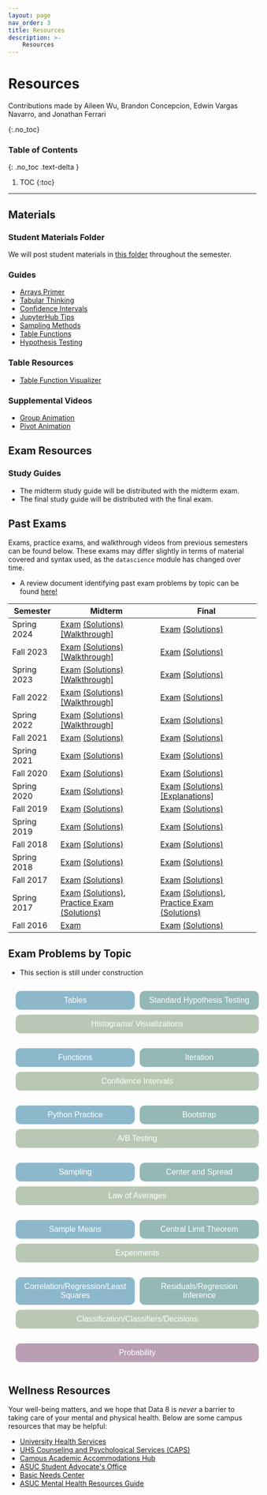 ```yaml
---
layout: page
nav_order: 3
title: Resources
description: >-
    Resources
---
```

# Resources
Contributions made by Aileen Wu, Brandon Concepcion, Edwin Vargas Navarro, and Jonathan Ferrari

{:.no_toc}

### Table of Contents
{: .no_toc .text-delta }

1. TOC
{:toc}

---

## Materials

### Student Materials Folder
We will post student materials in [this folder](https://drive.google.com/drive/folders/16o8duRO-J-EnnWiue1QJjyHW9BQFetDJ?usp=drive_link) throughout the semester.

### Guides
* [Arrays Primer](https://drive.google.com/file/d/1SzpKe_SnFf9_mkLyhETz5-AiaBJBYJDv/view?usp=sharing)
* [Tabular Thinking](https://drive.google.com/file/d/1D9PXUgDLXjFBXZoyGVSKpzk0nKQziDTP/view?usp=sharing)
* [Confidence Intervals](https://drive.google.com/file/d/1MTHu81FjF2SKps4a6x_N_sMWcFs2APx4/view?usp=sharing)
* [JupyterHub Tips](https://drive.google.com/file/d/1vA4x3RIwCq8jY4KvTRpqrnmASS7Se1Bn/view?usp=sharing)
* [Sampling Methods](https://drive.google.com/file/d/1k8uNN0Bg7J0BTgK-0Z5glDNtd_5FTJQl/view?usp=sharing)
* [Table Functions](https://drive.google.com/file/d/1j2hjhweJdGWW0EdvmjGHsXFUatXIZax4/view?usp=sharing)
* [Hypothesis Testing](https://drive.google.com/file/d/1s9e252XRIUYxNeI8dNG4D0f8B9iwEv6x/view?usp=sharing)

### Table Resources
* [Table Function Visualizer](https://www.data8.org/interactive_table_functions/)

### Supplemental Videos
* [Group Animation](https://youtu.be/HLoYTCUP0fc?si=J160YHimo01SVKl0)
* [Pivot Animation](https://youtu.be/4WzXo8eKLAg?si=dWrB6Vedh041wV-N)

## Exam Resources

### Study Guides
* The midterm study guide will be distributed with the midterm exam.
* The final study guide will be distributed with the final exam.

## Past Exams
Exams, practice exams, and walkthrough videos from previous semesters can be found below. These exams may differ slightly in terms of material covered and syntax used, as the `datascience` module has changed over time.
* A review document identifying past exam problems by topic can be found [here!](https://docs.google.com/document/d/1zed6Q9LAgUvCoazdGMOd5K0FpLcfZF-IMZMyGzTOFfk/edit?usp=sharing) 

| Semester | Midterm | Final |
| -- | -- | -- |
| Spring 2024 | [Exam](https://docs.google.com/viewer?url=https://github.com/data-8/archived-exams/raw/master/data8_sp24_midterm.pdf) [(Solutions)](https://docs.google.com/viewer?url=https://github.com/data-8/archived-exams/raw/master/data8-sp24-midterm-solutions.pdf) [[Walkthrough]](https://drive.google.com/drive/folders/1rkUU1top70Ut18ejsf3MfOI35z-TW0ex) |[Exam](https://drive.google.com/file/d/1ciI_bVnfs0u1ZaxvIvGJmDdTI-IKOxwG/view) [(Solutions)](https://drive.google.com/file/d/1Bur5LJcl44NfQyvBbI_N0cRGEz6hdaVp/view) | 
| Fall 2023 | [Exam](https://drive.google.com/file/d/1Oc_4GGZE8aozXbAJYDeEwFs-pdArYMNY/view?usp=sharing) [(Solutions)](https://docs.google.com/viewer?url=https://github.com/data-8/archived-exams/raw/master/data8-fa23-midterm-sol.pdf) [[Walkthrough]](https://drive.google.com/drive/folders/1Mo50-BqxISJTU1jKV8LtfSiQc-9GRiTF?usp=share_link)| [Exam](https://docs.google.com/viewer?url=https://github.com/data-8/archived-exams/raw/master/data8-fa23-final.pdf) [(Solutions)](https://docs.google.com/viewer?url=https://github.com/data-8/archived-exams/raw/master/data8-fa23-final-sols.pdf) | 
| Spring 2023 | [Exam](https://docs.google.com/viewer?url=https://github.com/data-8/archived-exams/raw/master/data8-sp23-midterm.pdf) [(Solutions)](https://docs.google.com/viewer?url=https://github.com/data-8/archived-exams/raw/master/data8-sp23-midterm-solutions.pdf) [[Walkthrough]](https://drive.google.com/drive/u/1/folders/1Thm3volFpFWC1QkNsJyWOgIG5bwvE7sO)| [Exam](https://docs.google.com/viewer?url=https://github.com/data-8/archived-exams/raw/master/data8-sp23-final.pdf) [(Solutions)](https://docs.google.com/viewer?url=https://github.com/data-8/archived-exams/raw/master/data8-sp23-final-sol.pdf) |
| Fall 2022 | [Exam](https://docs.google.com/viewer?url=https://github.com/data-8/archived-exams/raw/master/data8-fa22-mt_printed.pdf) [(Solutions)](https://docs.google.com/viewer?url=https://github.com/data-8/archived-exams/raw/master/data8-fa22-mt_solution.pdf) [[Walkthrough]](https://drive.google.com/drive/folders/1Uk3HbQ17PlzItvoOKEGIJoMbLq-AFyHo?usp=sharing) | [Exam](https://drive.google.com/file/d/1lMEUafOXIJvWw0Fh_zo2XeE44EMAhC9m/view?usp=sharing) [(Solutions)](https://docs.google.com/viewer?url=https://github.com/data-8/archived-exams/raw/master/data8_fa22_final_sols.pdf) |
| Spring 2022 | [Exam](https://docs.google.com/viewer?url=https://github.com/data-8/archived-exams/raw/master/data8-sp22-midterm.pdf) [(Solutions)](https://docs.google.com/viewer?url=https://github.com/data-8/archived-exams/raw/master/data8-sp22-midterm-solution.pdf) [[Walkthrough]](https://drive.google.com/drive/folders/1kgOV6o5L4Wu6PBAC0GgJb9OrrI5D0PZq?usp=sharing) | [Exam](https://docs.google.com/viewer?url=https://github.com/data-8/archived-exams/raw/master/data8-sp22-final.pdf) [(Solutions)](https://docs.google.com/viewer?url=https://github.com/data-8/archived-exams/raw/master/data8-sp22-final-sols.pdf) |
| Fall 2021 | [Exam](https://docs.google.com/viewer?url=https://github.com/data-8/archived-exams/raw/master/data8-fa21-midterm.pdf) [(Solutions)](https://docs.google.com/viewer?url=https://github.com/data-8/archived-exams/raw/master/data8-fa21-midterm-solutions.pdf) | [Exam](https://docs.google.com/viewer?url=https://github.com/data-8/archived-exams/raw/master/data8-fa21-final.pdf) [(Solutions)](https://docs.google.com/viewer?url=https://github.com/data-8/archived-exams/raw/master/data8-fa21-final-solns.pdf) |
| Spring 2021 | [Exam](https://docs.google.com/viewer?url=https://github.com/data-8/archived-exams/raw/master/data8-sp21-midterm.pdf) [(Solutions)](https://docs.google.com/viewer?url=https://github.com/data-8/archived-exams/raw/master/data8-sp21-midterm-solutions.pdf) | [Exam](https://docs.google.com/viewer?url=https://github.com/data-8/archived-exams/raw/master/data8-sp21-final.pdf) [(Solutions)](https://docs.google.com/viewer?url=https://github.com/data-8/archived-exams/raw/master/data8-sp21-final-sols.pdf) |
| Fall 2020 | [Exam](https://docs.google.com/viewer?url=https://github.com/data-8/archived-exams/raw/master/data8-fa20-midterm.pdf) [(Solutions)](https://docs.google.com/viewer?url=https://github.com/data-8/archived-exams/raw/master/data8-fa20-midterm-solution.pdf) | [Exam](https://docs.google.com/viewer?url=https://github.com/data-8/archived-exams/raw/master/data8-fa20-final.pdf) [(Solutions)](https://docs.google.com/viewer?url=https://github.com/data-8/archived-exams/raw/master/data8-fa20-final-solns.pdf) |
| Spring 2020 | [Exam](https://docs.google.com/viewer?url=https://github.com/data-8/archived-exams/raw/master/data8-sp20-midterm.pdf) [(Solutions)](https://docs.google.com/viewer?url=https://github.com/data-8/archived-exams/raw/master/data8-sp20-midterm-sols.pdf) | [Exam](https://docs.google.com/viewer?url=https://github.com/data-8/archived-exams/raw/master/data8-sp20-final.pdf) [(Solutions)](https://docs.google.com/viewer?url=https://github.com/data-8/archived-exams/raw/master/data8-sp20-final-sols.pdf) [[Explanations]](https://docs.google.com/document/d/1WqgRDDwyL98Y4WROVURR2-EWjmTXJTPczpT662XIkk4/edit?usp=sharing) |
| Fall 2019 | [Exam](https://docs.google.com/viewer?url=https://github.com/data-8/archived-exams/raw/master/data8-fa19-midterm.pdf) [(Solutions)](https://docs.google.com/viewer?url=https://github.com/data-8/archived-exams/raw/master/data8-fa19-midterm-solutions.pdf) | [Exam](https://docs.google.com/viewer?url=https://github.com/data-8/archived-exams/raw/master/data8-fa19-final.pdf) [(Solutions)](https://docs.google.com/viewer?url=https://github.com/data-8/archived-exams/raw/master/data8-fa19-final-solution.pdf) |
| Spring 2019 | [Exam](https://docs.google.com/viewer?url=https://github.com/data-8/archived-exams/raw/master/data8-sp19-midterm.pdf) [(Solutions)](https://docs.google.com/viewer?url=https://github.com/data-8/archived-exams/raw/master/data8-sp19-midterm-sols.pdf) | [Exam](https://docs.google.com/viewer?url=https://github.com/data-8/archived-exams/raw/master/data8-sp19-final.pdf) [(Solutions)](https://docs.google.com/viewer?url=https://github.com/data-8/archived-exams/raw/master/data8-sp19-final-sol.pdf) |
| Fall 2018 | [Exam](https://docs.google.com/viewer?url=https://github.com/data-8/archived-exams/raw/master/data8-fa18-midterm.pdf) [(Solutions)](https://docs.google.com/viewer?url=https://github.com/data-8/archived-exams/raw/master/data8-fa18-midterm-sols.pdf) | [Exam](https://docs.google.com/viewer?url=https://github.com/data-8/archived-exams/raw/master/data8-fa18-final.pdf) [(Solutions)](https://docs.google.com/viewer?url=https://github.com/data-8/archived-exams/raw/master/data8-fa18-final-solution.pdf)|
| Spring 2018 | [Exam](https://docs.google.com/viewer?url=https://github.com/data-8/archived-exams/raw/master/data8-sp18-midterm.pdf) [(Solutions)](https://docs.google.com/viewer?url=https://github.com/data-8/archived-exams/raw/master/data8-sp18-midterm-sols.pdf) | [Exam](https://docs.google.com/viewer?url=https://github.com/data-8/archived-exams/raw/master/data8-sp18-final.pdf) [(Solutions)](https://docs.google.com/viewer?url=https://github.com/data-8/archived-exams/raw/master/data8-sp18-final-sols.pdf) |
| Fall 2017 | [Exam](https://docs.google.com/viewer?url=https://github.com/data-8/archived-exams/raw/master/data8-fa17-midterm.pdf) [(Solutions)](https://docs.google.com/viewer?url=https://github.com/data-8/archived-exams/raw/master/data8-fa17-midterm-solution.pdf) | [Exam](https://docs.google.com/viewer?url=https://github.com/data-8/archived-exams/raw/master/data8-fa17-final.pdf) [(Solutions)](https://docs.google.com/viewer?url=https://github.com/data-8/archived-exams/raw/master/data8-fa17-final-sols.pdf) |
| Spring 2017 | [Exam](https://docs.google.com/viewer?url=https://github.com/data-8/archived-exams/raw/master/data8-sp17-midterm.pdf) [(Solutions)](https://docs.google.com/viewer?url=https://github.com/data-8/archived-exams/raw/master/data8-sp17-midterm-solution.pdf), [Practice Exam](https://docs.google.com/viewer?url=https://github.com/data-8/archived-exams/raw/master/data8-sp17-practice.pdf) [(Solutions)](https://docs.google.com/viewer?url=https://github.com/data-8/archived-exams/raw/master/data8-sp17-practice-solution.pdf) | [Exam](https://docs.google.com/viewer?url=https://github.com/data-8/archived-exams/raw/master/data8-sp17-final.pdf) [(Solutions)](https://docs.google.com/viewer?url=https://github.com/data-8/archived-exams/raw/master/data8-sp17-final-solution.pdf), [Practice Exam](https://docs.google.com/viewer?url=https://github.com/data-8/archived-exams/raw/master/data8-sp17-practice-final.pdf) [(Solutions)](https://docs.google.com/viewer?url=https://github.com/data-8/archived-exams/raw/master/data8-sp17-practice-final-solution.pdf) |
| Fall 2016 |  [Exam](https://docs.google.com/viewer?url=https://github.com/data-8/archived-exams/raw/master/data8-fa16-midterm.pdf) | [Exam](https://docs.google.com/viewer?url=https://github.com/data-8/archived-exams/raw/master/data8-fa16-final.pdf) [(Solutions)](https://docs.google.com/viewer?url=https://github.com/data-8/archived-exams/raw/master/data8-fa16-final-sols.pdf) |

## Exam Problems by Topic
* This section is still under construction 

<script>
function toggleVisibility(id) {
  var element = document.getElementById(id);
  var currentDisplay = window.getComputedStyle(element).display;
  if (currentDisplay === 'block') {
    element.style.display = 'none';
  } else {
    element.style.display = 'block';
  }
}
</script>

<style>
    #dropdownContainer {
    display: flex;
    flex-direction: row; /* Ensure items are laid out in a row */
    flex-wrap: wrap; /* Allow items to wrap onto the next line if space runs out */
    justify-content: space-between; /* Distribute space between items evenly */
    align-items: stretch; /* Stretch items to fill the container vertically */
    width: 100%; /* Ensure the container takes full width */
    padding: 10px; /* Optional: Adds some space inside the container */
}

.dropdownWrapper {
    flex: 1 1 20%; /* Flex grow, shrink, and basis set for responsive sizing */
    min-width: 180px; /* Minimum width to maintain readability and appearance */
    margin: 5px; /* Spacing between buttons */
}

.dropdown button {
    width: 100%; /* Ensure the button stretches to the full width of its container */
    padding: 10px; /* Adjust padding to control the button's inner spacing */
    font-size: 16px;
    color: white;
    background-color: #8db8cc;
    border: none;
    cursor: pointer;
    height: 100%; /* Make the button fill its container vertically */
    border-radius: 10px; /* Adds slightly rounded corners */
    transition: box-shadow 0.25s;
}

.dropdown button:hover{
    box-shadow: 
        0 2px 4px rgba(0, 0, 0, 0.07),  /* Side shadow */
        0 4px 8px rgba(0, 0, 0, 0.13); /* Bottom shadow more pronounced */
}

.dropdownContent {
    display: none; /* Keep content hidden by default */
    background-color: #f4f4f4;
    padding: 5px;
    box-shadow: 0 4px 8px rgba(0,0,0,0.1); /* Optional: Adds shadow for better visibility */
    z-index: 1; /* Ensures dropdown content lays on top of other content if expanded */
}
</style>

<div id="dropdownContainer">
    <div class="dropdownWrapper">
        <div class="dropdown" id="Tablesdropdown">
            <button onclick="toggleVisibility('tableContent')">Tables</button>
            <div id="tableContent" class="dropdownContent">
                <ul>
                  <li><a href="https://www.data8.org/su24/exams/Sp22_Final.pdf#page=4" target="_blank">Spring 2022 Final Q2</a></li>
                  <li><a href="https://www.data8.org/su24/exams/Sp22_Midterm.pdf#page=2" target="_blank">Spring 2022 Midterm Q1</a></li>
                  <li><a href="https://www.data8.org/su24/exams/Sp22_Midterm.pdf#page=9" target="_blank">Spring 2022 Midterm Q2b</a></li>
                  <li><a href="https://www.data8.org/su24/exams/Fa21_Final.pdf#page=15" target="_blank">Fall 2021 Final Q12</a></li>
                  <li><a href="https://www.data8.org/su24/exams/Fa21_Final.pdf#page=2" target="_blank">Fall 2021 Final Q2</a></li>
                  <li><a href="https://www.data8.org/su24/exams/Fa21_Midterm.pdf#page=3" target="_blank">Fall 2021 Midterm Q1</a></li>
                  <li><a href="https://www.data8.org/su24/exams/Fa21_Midterm.pdf#page=5" target="_blank">Fall 2021 Midterm Q2</a></li>
                  <!--> This one don't match
                  <li><a href="https://www.data8.org/su24/exams/Sp21_Midterm.pdf#page=3" target="_blank">Spring 2021 Final Q1</a></li>
                  -->
                  <li>Spring 2021 Midterm Q1</li>
                  <li><a href="https://www.data8.org/su24/exams/Fa20_Final.pdf#page=3" target="_blank">Fall 2020 Final Q1</a></li>
                  <li><a href="https://www.data8.org/su24/exams/Fa20_Midterm.pdf#page=9" target="_blank">Fall 2020 Midterm Q5</a></li>
                  <li><a href="https://www.data8.org/su24/exams/Sp20_Midterm.pdf#page=4" target="_blank"> Spring 2020 Midterm Q2 (e - f) </a></li>
                  <li><a href="https://www.data8.org/su24/exams/Sp20_Midterm.pdf#page=6" target="_blank">Spring 2020 Midterm Q3(e - f, i, j)</a></li>
                  <li>Fall 2019 Midterm Q2e</li>
                  <li>Fall 2019 Midterm Q4</li>
                  <li>Spring 2019 Final Q3, 7</li>
                  <li>Spring 2019 Midterm Q3</li>
                  <li>Fall 2018 Final Q2 (a - f)</li>
                  <li>Spring 2018 Final Q5</li>
                  <li><a href="https://www.data8.org/su24/exams/Fa18_Midterm.pdf#page=3" target="_blank">Fall 2018 Midterm Q2</a></li>
                  <li>Spring 2018 Midterm Q1</li>
                  <li>Fall 2017 Final Q1</li>
                  <li>Spring 2017 Final Q1</li>
                  <li>Spring 2017 Practice Final Q1</li>
                  <li>Spring 2017 Midterm Q1</li>
                  <li>Summer 2017 Midterm Q1</li>
                  <li>Fall 2016 Final Q9</li>
              </ul>
            </div>
        </div>
    </div>
    <div class="dropdownWrapper" id="hypothesistestingdropdown">
        <div class = "dropdown">
            <button onclick="toggleVisibility('htestingContent')" style="background-color: #93b8b6;">Standard Hypothesis Testing</button>
            <div id="htestingContent" class="dropdownContent">
                <ul>
                  <li><a href="https://www.data8.org/su24/exams/Sp22_Final.pdf#page=18" target="_blank">Spring 2022 Final Q6e</a></li>
                  <li><a href="https://www.data8.org/su24/exams/Sp22_Final.pdf#page=3" target="_blank">Spring 2022 Final Q1k</a></li>
                  <li><a href="https://www.data8.org/su24/exams/Sp22_Midterm.pdf#page=13" target="_blank">Spring 2022 Midterm Q4</a></li>
                  <li><a href="https://www.data8.org/su24/exams/Fa21_Final.pdf#page=7" target="_blank">Fall 2021 Final Q6</a></li>
                  <li><a href="https://www.data8.org/su24/exams/Fa21_Midterm.pdf#page=10" target="_blank">Fall 2021 Midterm Q6</a></li>
                   <!--> This one don't match
                  <li><a href="https://www.data8.org/su24/exams/Fa20_Midterm.pdf#page=24" target="_blank">Spring 2021 Final Q6b</a></li>
                  <li>Spring 2021 Midterm Q5</li>
                  -->
                  <li><a href="https://www.data8.org/su24/exams/Fa20_Final.pdf#page=18" target="_blank">Fall 2020 Final Q7</a></li>
                  <li><a href="https://www.data8.org/su24/exams/Fa20_Midterm.pdf#page=14" target="_blank">Fall 2020 Midterm Q7</a></li>
                  <li><a href ="https://www.data8.org/su24/exams/Sp20_Midterm.pdf#page=8" target = "_blank"> Spring 2020 Midterm Q4 (a - c)</a></li>
                  <li><a href="https://www.data8.org/su24/exams/Sp20_Midterm.pdf#page=7" target = "_blank">Spring 2020 Midterm Q3k</a></li>
                  <li>Fall 2019 Midterm Q6</li>
                  <li>Fall 2019 Midterm Q3 (e - g, h, i)</li>
                  <li>Spring 2019 Final Q5</li>
                  <li>Spring 2019 Midterm Q6</li>
                  <li>Spring 2019 Midterm Q2a</li>
                  <li>Fall 2018 Final Q4 (f - h)</li>
                  <li>Fall 2018 Final Q3</li>
                  <li><a href="https://www.data8.org/su24/exams/Fa18_Midterm.pdf#page=4" target="_blank">Fall 2018 Midterm Q3</a></li>
                  <li>Spring 2018 Final Q8</li>
                  <li>Spring 2018 Midterm Q5 (b - d)</li>
                  <li>Spring 2018 Midterm Q4</li>
                  <li>Fall 2017 Final Q3</li>
                  <li>Spring 2017 Practice Final Q4</li>
                  <li>Spring 2017 Final Q2</li>
                  <li>Spring 2017 Midterm Q4</li>
                  <li>Summer 2017 Midterm Q4</li>
                  <li>Fall 2016 Final Q15</li>
                  <li>Fall 2016 Final Q13</li>
                  <li>Fall 2016 Final Q4</li>
                </ul>
            </div>
        </div>
    </div>  
    <div class="dropdownWrapper" id="histdropdown">
        <div class = "dropdown">
            <button onclick="toggleVisibility('histContent')" style="background-color:#b9c8b5;">Histograms/ Visualizations</button>
            <div id="histContent" class="dropdownContent">
                <ul>
                    <li><a href="https://www.data8.org/su24/exams/Sp22_Final.pdf#page=19" target="_blank">Spring 2022 Final Q7(a, b)</a></li>
                    <li><a href="https://www.data8.org/su24/exams/Sp22_Final.pdf#page=9" target="_blank">Spring 2022 Final Q3h</a></li>
                    <li><a href="https://www.data8.org/su24/exams/Sp22_Midterm.pdf#page=8" target="_blank">Spring 2022 Midterm Q2</a></li>
                    <li><a href="https://www.data8.org/su24/exams/Sp22_Midterm.pdf#page=6" target="_blank">Spring 2022 Midterm Q1e</a></li>
                    <li><a href="https://www.data8.org/su24/exams/Fa21_Final.pdf#page=4" target="_blank">Fall 2021 Final Q3</a></li>
                    <li><a href="https://www.data8.org/su24/exams/Fa21_Midterm.pdf#page=18" target="_blank">Fall 2021 Midterm Q9</a></li>
                    <li><a href="https://www.data8.org/su24/exams/Fa21_Midterm.pdf#page=11" target="_blank">Fall 2021 Midterm Q6b</a></li>
                    <li><a href="https://www.data8.org/su24/exams/Fa21_Midterm.pdf#page=8" target="_blank">Fall 2021 Midterm Q5</a></li>
                     <!--> This one don't match
                    <li>Spring 2021 Final Q7 (a - c)</li>
                    -->
                    <li>Spring 2021 Midterm Q7</li>
                    <li>Spring 2021 Midterm Q6</li>
                    <li><a href="https://www.data8.org/su24/exams/Fa20_Final.pdf#page=11" target="_blank">Fall 2020 Final Q5b</a></li>
                    <li><a href="https://www.data8.org/su24/exams/Fa20_Final.pdf#page=9" target="_blank">Fall 2020 Final Q4g</a></li>
                    <li><a href="https://www.data8.org/su24/exams/Fa20_Midterm.pdf#page=6" target="_blank">Fall 2020 Midterm Q3</a></li>
                    <li><a href="https://www.data8.org/su24/exams/Fa20_Midterm.pdf#page=5" target="_blank">Fall 2020 Midterm Q2</a></li>
                    <li><a href="https://www.data8.org/su24/exams/Sp20_Midterm.pdf#page=5" target="_blank">Spring 2020 Midterm Q3 (a - d)</a></li>
                    <li><a href="https://www.data8.org/su24/exams/Sp20_Midterm.pdf#page=3" target="_blank">Spring 2020 Midterm Q2 (a - d)</a></li>
                    <li>Fall 2019 Midterm Q5</li>
                    <li>Fall 2019 Midterm Q2 (a - d)</li>
                    <li>Spring 2019 Midterm Q6e</li>
                    <li>Spring 2019 Midterm Q4</li>
                    <li>Spring 2019 Midterm Q2b</li>
                    <li><a href="https://www.data8.org/su24/exams/Fa18_Midterm.pdf#page=2" target="_blank">Fall 2018 Midterm Q1</a></li>
                    <li>Spring 2018 Midterm Q6</li>
                    <li>Spring 2017 Practice Final Q2</li>
                    <li>Spring 2017 Midterm Q2</li>
                    <li>Summer 2017 Midterm Q3</li>
                    <li>Fall 2016 Final Q14</li>
                    <li>Fall 2016 Final Q11</li>
                    <li>Fall 2016 Final Q10</li>
                    <li>Fall 2016 Final Q8</li>
                    <li>Fall 2016 Final Q6</li>
                    <li>Fall 2016 Final Q2</li>
                </ul>
            </div>
        </div>
    </div>
</div>
<div id="dropdownContainer">
     <div class="dropdownWrapper">
    <div class="dropdown" id="functionsdropdown">
      <button onclick="toggleVisibility('functionsContent')">Functions</button>
      <div id="functionsContent" class="dropdownContent">
       <ul>
              <li><a href="https://www.data8.org/su24/exams/Sp22_Final.pdf#page=22" target="_blank">Spring 2022 Final Q7h</a></li>
              <li><a href="https://www.data8.org/su24/exams/Sp22_Final.pdf#page=17" target="_blank">Spring 2022 Final Q6d</a></li>
              <li><a href="https://www.data8.org/su24/exams/Fa21_Final.pdf#page=8" target="_blank">Fall 2021 Final Q6f</a></li>
              <li><a href="https://www.data8.org/su24/exams/Fa21_Final.pdf#page=7" target="_blank">Fall 2021 Final Q6a</a></li>
              <li><a href="https://www.data8.org/su24/exams/Fa21_Final.pdf#page=3" target="_blank">Fall 2021 Final Q2d</a></li>
              <li><a href="https://www.data8.org/su24/exams/Fa21_Final.pdf#page=2" target="_blank">Fall 2021 Final Q1</a></li>
              <li><a href="https://www.data8.org/su24/exams/Fa21_Midterm.pdf#page=14" target="_blank">Fall 2021 Midterm Q8a</a></li>
              <!--> This one don't match
              <li><a href="https://www.data8.org/su24/exams/Fa21_Midterm.pdf#page=3" target="_blank">Fall 2021 Midterm Q4 (h, i)</c></li>
              -->
              <li><a href="https://www.data8.org/su24/exams/Fa20_Final.pdf#page=10" target="_blank">Fall 2020 Final Q5a</a></li>
              <li><a href="https://www.data8.org/su24/exams/Sp20_Midterm.pdf#page=6" target="_blank">Spring 2020 Midterm Q3h</a></li>
              <li>Spring 2019 Midterm Q4d</li>
              <li><a href="https://www.data8.org/su24/exams/Fa18_Midterm.pdf#page=3" target="_blank">Fall 2018 Midterm Q2g</a></li>
          </ul>
      </div>
    </div>
  </div>
    <div class="dropdownWrapper" id="iterationdropdown">
        <div class = "dropdown">
            <button onclick="toggleVisibility('iterationContent')" style="background-color: #93b8b6;">Iteration</button>
            <div id="iterationContent" class="dropdownContent">
                <ul>
                    <li><a href="https://www.data8.org/su24/exams/Fa21_Midterm.pdf#page=15" target="_blank">Fall 2021 Midterm Q8b</a></li>
                    <li><a href="https://www.data8.org/su24/exams/Fa20_Midterm.pdf#page=7" target="_blank">Fall 2020 Midterm Q4 (f, g)</a></li>
                    <li>Fall 2019 Midterm Q3g</li>
                    <li>Spring 2019 Midterm Q6d</li>
                    <li>Spring 2019 Midterm Q2c</li>
                    <li><a href="https://www.data8.org/su24/exams/Fa18_Midterm.pdf#page=5" target="_blank">Fall 2018 Midterm Q3d</a></li>
                    <li>Spring 2018 Midterm Q2</li>
                    <li>Spring 2017 Midterm Q3b</li>
                </ul>
            </div>
        </div>
    </div>
    <div class="dropdownWrapper" id="confidencedropdown">
        <div class = "dropdown">
            <button onclick="toggleVisibility('confidenceContent')" style="background-color: #b9c8b5;">Confidence Intervals</button>
            <div id="confidenceContent" class="dropdownContent">
                <ul>
                  <li><a href="https://www.data8.org/su24/exams/Sp22_Final.pdf#page=7" target="_blank">Spring 2022 Final Q3 (a - g)</a></li>
                  <li><a href="https://www.data8.org/su24/exams/Sp22_Final.pdf#page=2" target="_blank">Spring 2022 Final Q1f</a></li>
                  <li><a href="https://www.data8.org/su24/exams/Fa21_Final.pdf#page=13" target="_blank">Fall 2021 Final Q10</a></li>
                  <li><a href="https://www.data8.org/su24/exams/Fa21_Final.pdf#page=12" target="_blank">Fall 2021 Final Q9</a></li>
                  <li><a href="https://www.data8.org/su24/exams/Fa21_Final.pdf#page=6" target="_blank">Fall 2021 Final Q5b</a></li>
                   <!--> This one don't match
                  <li>Spring 2021 Final Q5 (d, e)</li>
                  <li>Spring 2021 Final Q3 (d - h)</li>
                  -->
                  <li><a href="https://www.data8.org/su24/exams/Fa20_Final.pdf#page=15" target="_blank">Fall 2020 Final Q6</a></li>
                  <li>Spring 2018 Final Q6</li>
                  <li>Spring 2018 Final Q1</li>
                </ul>
            </div>
        </div>
    </div>
</div>




<div id="dropdownContainer">
   <div class="dropdownWrapper">
    <div class="dropdown" id="pythonpracticedropdown">
      <button onclick="toggleVisibility('pythonPracticeContent')">Python Practice</button>
      <div id="pythonPracticeContent" class="dropdownContent">
        <ul>
            <li><a href="https://www.data8.org/su24/exams/Sp21_Midterm.pdf#page=9" target="_blank">Spring 2021 Midterm Q2</a></li>
            <li><a href="https://www.data8.org/su24/exams/Fa20_Midterm.pdf#page=7" target="_blank">Fall 2020 Midterm Q4 (a - e)</a></li>
            <li>Fall 2019 Midterm Q1</li>
            <li>Spring 2019 Final Q1</li>
            <li>Spring 2019 Midterm Q1</li>
            <li>Spring 2019 Midterm Q4 (f - g)</li>
         </ul>
      </div>
    </div>
  </div>
    <div class="dropdownWrapper" id="bootstrapdropdown">
        <div class = "dropdown">
            <button onclick="toggleVisibility('bootstrapContent')" style="background-color: #93b8b6;">Bootstrap</button>
            <div id="bootstrapContent" class="dropdownContent">
                <ul>
                  <li><a href="https://www.data8.org/su24/exams/Sp22_Final.pdf#page=16" target="_blank">Spring 2022 Final Q6c</a></li>
                  <li><a href="https://www.data8.org/su24/exams/Fa21_Final.pdf#page=13" target="_blank">Fall 2021 Final Q10</a></li>
                  <li><a href="https://www.data8.org/su24/exams/Fa21_Final.pdf#page=5" target="_blank">Fall 2021 Final Q5a</a></li>
                  <li><a href="https://www.data8.org/su24/exams/Fa20_Final.pdf#page=20" target="_blank">Fall 2020 Final Q7 (c - f)</a></li>
                  <li><a href="https://www.data8.org/su24/exams/Fa20_Final.pdf#page=14" target="_blank">Fall 2020 Final Q5h</a></li>
                  <li>Fall 2018 Final Q5</li>
                  <li>Fall 2018 Final Q3</li>
                  <li>Fall 2016 Final Q16</li>
                  <li>Fall 2016 Final Q12</li>
                  <li>Fall 2016 Final Q7</li>
                </ul>
            </div>
        </div>
    </div>
    <div class="dropdownWrapper" id="ABtestingdropdown">
        <div class = "dropdown">
            <button onclick="toggleVisibility('ABContent')" style="background-color: #b9c8b5;">A/B Testing</button>
            <div id="ABContent" class="dropdownContent">
                <ul>
                 <!--> This one don't match
                  <li><a href="https://www.data8.org/su24/exams/Fa20_Midterm.pdf#page=23" target="_blank">Spring 2021 Final Q6a</a></li>
                  -->
                  <li><a href="https://www.data8.org/su24/exams/Fa21_Midterm.pdf#page=13" target="_blank">Fall 2021 Midterm Q7</a></li>
                  <li><a href="https://www.data8.org/su24/exams/Fa21_Midterm.pdf#page=8" target="_blank">Fall 2021 Midterm Q5</a></li>
                  <li><a href="https://www.data8.org/su24/exams/Fa21_Midterm.pdf#page=6" target="_blank">Spring 2021 Midterm Q3</a></li>
                  <li><a href="https://www.data8.org/su24/exams/Fa20_Midterm.pdf#page=18" target="_blank">Fall 2020 Midterm Q8</a></li>
                  <li><a href="https://www.data8.org/su24/exams/Sp0_Midterm.pdf#page=9" target="_blank">Spring 2020 Midterm Q4 (d, e)</a></li>
                  <li>Fall 2018 Final Q6</li>
                  <li>Spring 2018 Final Q11</li>
                  <li>Spring 2019 Midterm Q7</li>
                </ul>
            </div>
        </div>
    </div>
</div>


<div id="dropdownContainer">
    <div class="dropdownWrapper" id="samplingdropdown">
        <div class = "dropdown">
            <button onclick="toggleVisibility('samplingContent')">Sampling</button>
            <div id="samplingContent" class="dropdownContent">
                <ul>
                    <li><a href="https://www.data8.org/su24/exams/Fa21_Midterm.pdf#page=16" target="_blank">Fall 2021 Midterm Q8 (c, d)</a></li>
                    <li>Spring 2017 Practice Final Q5</li>
                    <li>Spring 2017 Final Q3</li>
                    <li>Fall 2017 Final Q2, 5 - 7</li>
                </ul>
            </div>
        </div>
    </div>
    <div class="dropdownWrapper" id="centerspread">
        <div class = "dropdown">
            <button onclick="toggleVisibility('centerContent')" style="background-color: #93b8b6;">Center and Spread</button>
            <div id="centerContent" class="dropdownContent">
                <ul>
                  <li><a href="https://www.data8.org/su24/exams/Sp22_Final.pdf#page=3" target="_blank">Spring 2022 Final Q1 (i, j)</a></li>
                  <li><a href="https://www.data8.org/su24/exams/Fa20_Final.pdf#page=15" target="_blank">Fall 2020 Final Q6f</a></li>
                   <!--> This one don't match
                  <li>Spring 2021 Final Q5f</li>
                  -->
                  <li>Spring 2018 Final Q2</li>
                </ul>
            </div>
        </div>
    </div>
    <div class="dropdownWrapper" id="averagesdropdown">
        <div class = "dropdown">
            <button onclick="toggleVisibility('averagesContent')" style="background-color: #b9c8b5;">Law of Averages</button>
            <div id="averagesContent" class="dropdownContent">
                <ul>
                  <li><a href="https://www.data8.org/su24/exams/Fa18_Midterm.pdf#page=5" target="_blank">Fall 2018 Midterm Q3f</a></li>
                  <li>Spring 2018 Midterm Q5a</li>
                  <li>Spring 2017 Midterm Q3c</li>
                </ul>
            </div>
        </div>
    </div>
</div>

<div id="dropdownContainer">
    <div class="dropdownWrapper" id="samplemeansdropdown">
        <div class = "dropdown">
            <button onclick="toggleVisibility('samplemeansContent')">Sample Means</button>
            <div id="samplemeansContent" class="dropdownContent">
               <ul>
                  <li><a href="https://www.data8.org/su24/exams/Sp22_Final.pdf#page=7" target="_blank">Spring 2022 Final Q3 (b - c, f)</a></li>
                  <li><a href="https://www.data8.org/su24/exams/Fa21_Final.pdf#page=6" target="_blank">Fall 2021 Final Q5b</a></li>
                   <!--> This one don't match
                  <li>Spring 2021 Final Q5 (a - d)</li>
                  -->
                </ul>
            </div>
        </div>
    </div>
    <div class="dropdownWrapper" id="cltdropdown">
        <div class = "dropdown">
            <button onclick="toggleVisibility('cltContent')" style="background-color: #93b8b6;">Central Limit Theorem</button>
            <div id="cltContent" class="dropdownContent">
                <ul>
                  <li><a href="https://www.data8.org/su24/exams/Sp22_Final.pdf#page=3" target="_blank">Spring 2022 Final Q1(i, j)</a></li>
                  <li><a href="https://www.data8.org/su24/exams/Sp22_Final.pdf#page=3" target="_blank">Spring 2022 Final Q3d</a></li>
                   <!--> This one don't match
                  <li>Spring 2021 Final Q5f</li>
                  -->
                  <li>Spring 2018 Final Q2</li>
                </ul>
            </div>
        </div>
    </div>
    <div class="dropdownWrapper" id="experimentsdropdown">
        <div class = "dropdown">
            <button onclick="toggleVisibility('experimentsContent')" style="background-color: #b9c8b5;">Experiments</button>
            <div id="experimentsContent" class="dropdownContent">
                <ul>
                  <li><a href="https://www.data8.org/su24/exams/Fa20_Midterm.pdf#page=3" target="_blank">Fall 2020 Midterm Q1</a></li>
                  <li>Spring 2018 Final Q3</li>
                  <li>Summer 2017 Midterm Q2</li>
                </ul>
            </div>
        </div>
    </div>
</div>

<div id="dropdownContainer">
    <div class="dropdownWrapper" id="correlationdropdown">
        <div class = "dropdown">
            <button onclick="toggleVisibility('corrContent')">Correlation/Regression/Least Squares</button>
            <div id="corrContent" class="dropdownContent">
               <ul>
                  <li><a href="https://www.data8.org/su24/exams/Sp22_Final.pdf#page=2" target="_blank">Spring 2022 Final Q1 (a, f, g, n)</a></li>
                  <li><a href="https://www.data8.org/su24/exams/Sp22_Final.pdf#page=14" target="_blank">Spring 2022 Final Q6 (a - d)</a></li>
                  <li><a href="https://www.data8.org/su24/exams/Fa21_Final.pdf#page=8" target="_blank">Fall 2021 Final Q7</a></li>
                   <!--> This one don't match
                  <li>Spring 2021 Final Q4 (a - c)</li>
                  -->
                  <li><a href="https://www.data8.org/su24/exams/Fa20_Final.pdf#page=11" target="_blank">Fall 2020 Final Q5 (c, d)</a></li>
                  <li>Fall 2018 Final Q2</li>
                  <li>Fall 2017 Final Q10</li>
                  <li>Spring 2017 Practice Final Q3 (a - c)</li>
                  <li>Spring 2017 Final Q4</li>
               </ul>
            </div>
        </div>
    </div>
    <div class="dropdownWrapper" id="resdropdown">
        <div class = "dropdown">
            <button onclick="toggleVisibility('resContent')" style="background-color:#93b8b6;">Residuals/Regression Inference</button>
            <div id="resContent" class="dropdownContent">
                <ul>
                  <li><a href="https://www.data8.org/su24/exams/Sp22_Final.pdf#page=2" target="_blank">Spring 2022 Final Q1f</a></li>
                  <li><a href="https://www.data8.org/su24/exams/Sp22_Final.pdf#page=19" target="_blank">Spring 2022 Final Q1m</a></li>
                  <li><a href="https://www.data8.org/su24/exams/Sp22_Final.pdf#page=9" target="_blank">Spring 2022 Final Q3h</a></li>
                   <!--> This one don't match
                  <li>Spring 2021 Final Q4(d - g)</li>
                  <li>Spring 2021 Final Q5g</li>
                  -->
                  <li><a href="https://www.data8.org/su24/exams/Fa21_Final.pdf#page=10" target="_blank">Fall 2021 Final Q8</a></li>
                  <li><a href="https://www.data8.org/su24/exams/Fa20_Final.pdf#page=13" target="_blank">Fall 2020 Final Q5 (e - i)</a></li>
                  <li>Spring 2019 Final Q7, Q)</li>
                  <li>Fall 2018 Final Q7</li>
                  <li>Spring 2018 Final Q4, Q7</li>
                  <li>Fall 2016 Final Q3</li>
                </ul>
            </div>
        </div>
    </div>
    <div class="dropdownWrapper" id="classifierdropdown">
        <div class = "dropdown">
            <button onclick="toggleVisibility('classContent')" style="background-color:#b9c8b5;">Classification/Classifiers/Decisions</button>
            <div id="classContent" class="dropdownContent">
                <ul>
                  <li><a href="https://www.data8.org/su24/exams/Sp22_Final.pdf#page=7" target="_blank">Spring 2022 Final Q1 (b - d)</a></li>
                  <li><a href="https://www.data8.org/su24/exams/Sp22_Final.pdf#page=20" target="_blank">Spring 2022 Final Q7 (c - h)</a></li>
                  <li><a href="https://www.data8.org/su24/exams/Fa21_Final.pdf#page=17" target="_blank">Fall 2021 Final Q13</a></li>
                   <!--> This one don't match
                  <li>Spring 2021 Final Q7 (d - f)</li>
                  -->
                  <li><a href="https://www.data8.org/su24/exams/Fa20_Final.pdf#page=7" target="_blank">Fall 2020 Final Q4 (a - f)</a></li>
                  <li><a href="https://www.data8.org/su24/exams/Fa20_Final.pdf#page=24" target="_blank">Fall 2020 Final Q8</a></li>
                  <li>Spring 2019 Final Q4</li>
                  <li>Fall 2018 Final Q1</li>
                  <li>Spring 2018 Final Q9, Q10</li>
                  <li>Fall 2017 Final Q9</li>
                  <li>Spring 2017 Final Q5</li>
                  <li>Spring 2017 Practice Final Q6</li>
                  <li>Fall 2016 Final Q5</li>
                  <li>Fall 2016 Final Q1</li>
                </ul>
            </div>
        </div>
    </div>
</div>
<div id="dropdownContainer">
    <div class="dropdownWrapper" id="probdropdown">
        <div class = "dropdown">
            <button onclick="toggleVisibility('probContent')" style="background-color:#b99eb4;">Probability</button>
            <div id="probContent" class="dropdownContent">
               <ul>
                  <li><a href="https://www.data8.org/su24/exams/Sp22_Final.pdf#page=13" target="_blank">Spring 2022 Final Q5</a></li>
                  <li><a href="https://www.data8.org/su24/exams/Sp22_Final.pdf#page=11" target="_blank">Spring 2022 Final Q4</a></li>
                  <li><a href="https://www.data8.org/su24/exams/Sp22_Final.pdf#page=3" target="_blank">Spring 2022 Final Q1L</a></li>
                  <li><a href="https://www.data8.org/su24/exams/Sp22_Midterm.pdf#page=10" target="_blank">Spring 2022 Midterm Q3</a></li>
                  <li><a href="https://www.data8.org/su24/exams/Fa21_Final.pdf#page=15" target="_blank">Fall 2021 Final Q11</a></li>
                  <li><a href="https://www.data8.org/su24/exams/Fa21_Midterm.pdf#page=6" target="_blank">Fall 2021 Midterm Q3</a></li>
                   <!--> This one don't match
                  <li>Spring 2021 Final Q3</li>
                  <li>Spring 2021 Final Q2</li>
                  -->
                  <li>Spring 2021 Midterm Q4</li>
                  <li><a href="https://www.data8.org/su24/exams/Fa20_Final.pdf#page=6" target="_blank">Fall 2020 Final Q3</a></li>
                  <li><a href="https://www.data8.org/su24/exams/Fa20_Final.pdf#page=5" target="_blank">Fall 2020 Final Q2</a></li>
                  <li><a href="https://www.data8.org/su24/exams/Fa20_Midterm.pdf#page=12" target="_blank">Fall 2020 Midterm Q6</a></li>
                  <li><a href="https://www.data8.org/su24/exams/Sp20_Midterm.pdf#page=2" target="_blank">Spring 2020 Midterm Q1</a></li>
                  <li>Spring 2019 Final Q2, Q6</li>
                  <li>Spring 2019 Midterm Q5</li>
                  <li>Fall 2018 Final Q4</li>
                  <li><a href="https://www.data8.org/su24/exams/Fa18_Midterm.pdf#page=6" target="_blank">Fall 2018 Midterm Q4</a></li>
                  <li>Fall 2017 Final Q8</li>
                  <li>Spring 2018 Midterm Q3</li>
                  <li>Spring 2017 Midterm Q3a</li>
                  <li>Summer 2017 Midterm Q2</li>
                  <li>Fall 2019 Midterm Q3 (a - d)</li>
               </ul>
            </div>
        </div>
    </div>
</div>

## Wellness Resources

Your well-being matters, and we hope that Data 8 is _never_ a barrier to taking care of your mental and physical health. Below are some campus resources that may be helpful:

* [University Health Services](https://uhs.berkeley.edu/)
* [UHS Counseling and Psychological Services (CAPS)](https://uhs.berkeley.edu/caps)
* [Campus Academic Accommodations Hub](https://evcp.berkeley.edu/programs-resources/academic-accommodations-hub)
* [ASUC Student Advocate's Office](https://advocate.berkeley.edu/)
* [Basic Needs Center](https://basicneeds.berkeley.edu/)
* [ASUC Mental Health Resources Guide](https://asuc.org/wp-content/uploads/2018/02/Mental-Health-Resources.pdf)

<script src="../assets/darkmode.js"></script>
<script>
  window.addEventListener("DOMContentLoaded", (event) => {
    onLoad();
});
</script>
